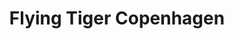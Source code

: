 ---
title: "Flying Tiger Copenhagen"
url: /madrid/flying-tiger-copenhagen-calle-de-goya/
shop: tienda de variedades
---